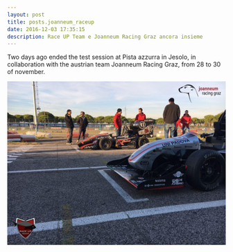 ```yaml
---
layout: post
title: posts.joanneum_raceup
date: 2016-12-03 17:35:15
description: Race UP Team e Joanneum Racing Graz ancora insieme
---
```


Two days ago ended the test session at Pista azzurra in Jesolo, in collaboration with the austrian team Joanneum Racing Graz, from 28 to 30 of november.

<a class="image featured"><img src="/images/posts/2016/12/03/image.png" alt="Race UP and Joanneum teams"/></a>